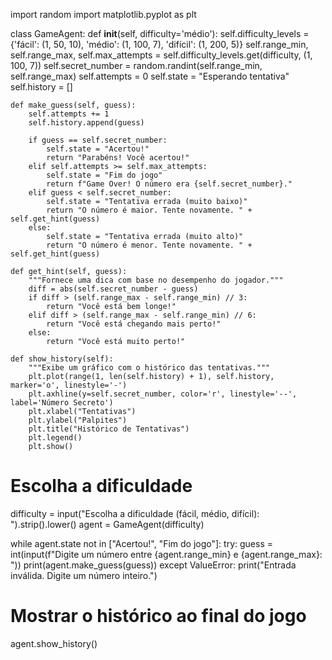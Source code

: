 import random
import matplotlib.pyplot as plt

class GameAgent:
    def __init__(self, difficulty='médio'):
        self.difficulty_levels = {'fácil': (1, 50, 10), 'médio': (1, 100, 7), 'difícil': (1, 200, 5)}
        self.range_min, self.range_max, self.max_attempts = self.difficulty_levels.get(difficulty, (1, 100, 7))
        self.secret_number = random.randint(self.range_min, self.range_max)
        self.attempts = 0
        self.state = "Esperando tentativa"
        self.history = []
  
    def make_guess(self, guess):
        self.attempts += 1
        self.history.append(guess)
        
        if guess == self.secret_number:
            self.state = "Acertou!"
            return "Parabéns! Você acertou!"
        elif self.attempts >= self.max_attempts:
            self.state = "Fim do jogo"
            return f"Game Over! O número era {self.secret_number}."
        elif guess < self.secret_number:
            self.state = "Tentativa errada (muito baixo)"
            return "O número é maior. Tente novamente. " + self.get_hint(guess)
        else:
            self.state = "Tentativa errada (muito alto)"
            return "O número é menor. Tente novamente. " + self.get_hint(guess)
    
    def get_hint(self, guess):
        """Fornece uma dica com base no desempenho do jogador."""
        diff = abs(self.secret_number - guess)
        if diff > (self.range_max - self.range_min) // 3:
            return "Você está bem longe!"
        elif diff > (self.range_max - self.range_min) // 6:
            return "Você está chegando mais perto!"
        else:
            return "Você está muito perto!"
    
    def show_history(self):
        """Exibe um gráfico com o histórico das tentativas."""
        plt.plot(range(1, len(self.history) + 1), self.history, marker='o', linestyle='-')
        plt.axhline(y=self.secret_number, color='r', linestyle='--', label='Número Secreto')
        plt.xlabel("Tentativas")
        plt.ylabel("Palpites")
        plt.title("Histórico de Tentativas")
        plt.legend()
        plt.show()

# Escolha a dificuldade
difficulty = input("Escolha a dificuldade (fácil, médio, difícil): ").strip().lower()
agent = GameAgent(difficulty)

while agent.state not in ["Acertou!", "Fim do jogo"]:
    try:
        guess = int(input(f"Digite um número entre {agent.range_min} e {agent.range_max}: "))
        print(agent.make_guess(guess))
    except ValueError:
        print("Entrada inválida. Digite um número inteiro.")

# Mostrar o histórico ao final do jogo
agent.show_history()
